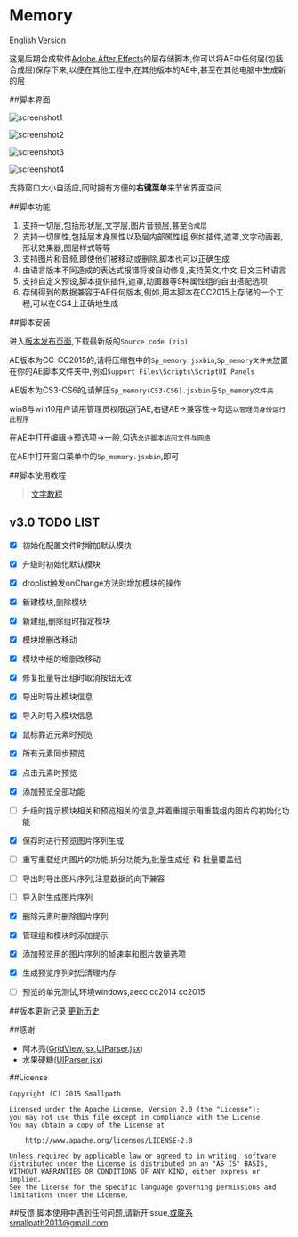 # Memory

[English Version](https://github.com/Smallpath/Memory/blob/master/wiki/README-EN.md)

这是后期合成软件[Adobe After Effects](https://en.wikipedia.org/wiki/Adobe_After_Effects)的层存储脚本,你可以将AE中任何层(包括合成层)保存下来,以便在其他工程中,在其他版本的AE中,甚至在其他电脑中生成新的层



##脚本界面

![screenshot1](https://raw.githubusercontent.com/Smallpath/Memory/master/_screenshot/1.PNG)

![screenshot2](https://raw.githubusercontent.com/Smallpath/Memory/master/_screenshot/2.PNG)

![screenshot3](https://raw.githubusercontent.com/Smallpath/Memory/master/_screenshot/3.PNG)

![screenshot4](https://raw.githubusercontent.com/Smallpath/Memory/master/_screenshot/4.gif)

支持窗口大小自适应,同时拥有方便的**右键菜单**来节省界面空间


##脚本功能

1. 支持一切层,包括形状层,文字层,图片音频层,甚至`合成层`
2. 支持一切属性,包括层本身属性以及层内部属性组,例如插件,遮罩,文字动画器,形状效果器,图层样式等等
3. 支持图片和音频,即使他们被移动或删除,脚本也可以正确生成
4. 由语言版本不同造成的表达式报错将被自动修复,支持英文,中文,日文三种语言
5. 支持自定义预设,脚本提供插件,遮罩,动画器等9种属性组的自由搭配选项
6. 存储得到的数据兼容于AE任何版本,例如,用本脚本在CC2015上存储的一个工程,可以在CS4上正确地生成


##脚本安装

进入[版本发布页面](https://github.com/Smallpath/Memory/releases),下载最新版的`Source code (zip)` 

AE版本为CC-CC2015的,请将压缩包中的`Sp_memory.jsxbin`,`Sp_memory文件夹`放置在你的AE脚本文件夹中,例如`Support Files\Scripts\ScriptUI Panels`

AE版本为CS3-CS6的,请解压`Sp_memory(CS3-CS6).jsxbin`与`Sp_memory文件夹`

win8与win10用户请用管理员权限运行AE,右键AE->兼容性->勾选`以管理员身份运行此程序`

在AE中打开编辑->预选项->一般,勾选`允许脚本访问文件与网络`

在AE中打开窗口菜单中的`Sp_memory.jsxbin`,即可


##脚本使用教程

>[文字教程](https://github.com/Smallpath/Memory/blob/master/wiki/TUTORIAL.md)

## v3.0 TODO LIST

- [x] 初始化配置文件时增加默认模块
- [x] 升级时初始化默认模块
- [x] droplist触发onChange方法时增加模块的操作
- [x] 新建模块,删除模块
- [x] 新建组,删除组时指定模块
- [x] 模块增删改移动
- [x] 模块中组的增删改移动
- [x] 修复批量导出组时取消按钮无效
- [x] 导出时导出模块信息
- [x] 导入时导入模块信息

- [x] 鼠标靠近元素时预览
- [x] 所有元素同步预览
- [x] 点击元素时预览
- [x] 添加预览全部功能
- [ ] 升级时提示模块相关和预览相关的信息,并着重提示用重载组内图片的初始化功能
- [x] 保存时进行预览图片序列生成
- [ ] 重写重载组内图片的功能,拆分功能为,批量生成组 和 批量覆盖组
- [ ] 导出时导出图片序列,注意数据的向下兼容
- [ ] 导入时生成图片序列
- [x] 删除元素时删除图片序列

- [x] 管理组和模块时添加提示
- [x] 添加预览用的图片序列的帧速率和图片数量选项
- [x] 生成预览序列时后清理内存

- [ ] 预览的单元测试,环境windows,aecc cc2014 cc2015

##版本更新记录
[更新历史](https://github.com/Smallpath/Memory/blob/master/wiki/LOGS.md)

##感谢
- 阿木亮([GridView.jsx](https://github.com/Smallpath/Memory/blob/master/Sp_memory/lib/GridView.jsx),[UIParser.jsx](https://github.com/Smallpath/Memory/blob/master/Sp_memory/lib/UIParser.jsx))
- 水果硬糖([UIParser.jsx](https://github.com/Smallpath/Memory/blob/master/Sp_memory/lib/UIParser.jsx))

##License
```
Copyright (C) 2015 Smallpath

Licensed under the Apache License, Version 2.0 (the "License");
you may not use this file except in compliance with the License.
You may obtain a copy of the License at

    http://www.apache.org/licenses/LICENSE-2.0

Unless required by applicable law or agreed to in writing, software
distributed under the License is distributed on an "AS IS" BASIS,
WITHOUT WARRANTIES OR CONDITIONS OF ANY KIND, either express or implied.
See the License for the specific language governing permissions and
limitations under the License.
```

##反馈
脚本使用中遇到任何问题,请新开issue,或联系smallpath2013@gmail.com
